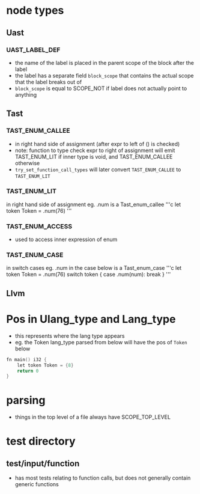 # node types
## Uast
### UAST_LABEL_DEF
- the name of the label is placed in the parent scope of the block after the label
- the label has a separate field `block_scope` that contains the actual scope that the label breaks out of
- `block_scope` is equal to SCOPE_NOT if label does not actually point to anything
## Tast
### TAST_ENUM_CALLEE
- in right hand side of assignment (after expr to left of () is checked)
- note: function to type check expr to right of assignment will emit TAST_ENUM_LIT if inner type is void, and TAST_ENUM_CALLEE otherwise
- `try_set_function_call_types` will later convert `TAST_ENUM_CALLEE` to `TAST_ENUM_LIT`
### TAST_ENUM_LIT
in right hand side of assignment
eg. .num is a Tast_enum_callee
'''c
let token Token = .num(76)
'''
### TAST_ENUM_ACCESS
- used to access inner expression of enum
### TAST_ENUM_CASE
in switch cases
eg. .num in the case below is a Tast_enum_case
'''c
let token Token = .num(76)
switch token {
    case .num(num): break
}
'''
## Llvm

# Pos in Ulang_type and Lang_type
- this represents where the lang type appears
- eg. the Token lang_type parsed from below will have the pos of `Token` below
```c
fn main() i32 {
    let token Token = {8}
    return 0
}
```

# parsing
- things in the top level of a file always have SCOPE_TOP_LEVEL

# test directory
## test/input/function
- has most tests relating to function calls, but does not generally contain generic functions
